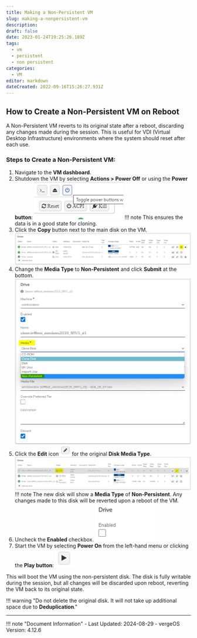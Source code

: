 ```yaml
---
title: Making a Non-Persistent VM
slug: making-a-nonpersistent-vm
description: 
draft: false
date: 2023-01-24T19:25:26.189Z
tags:
  - vm
  - persistent
  - non persistent
categories:
  - VM
editor: markdown
dateCreated: 2022-09-16T15:26:27.931Z
---
```


## How to Create a Non-Persistent VM on Reboot

A Non-Persistent VM reverts to its original state after a reboot, discarding any changes made during the session. This is useful for VDI (Virtual Desktop Infrastructure) environments where the system should reset after each use.

### Steps to Create a Non-Persistent VM:

1. Navigate to the **VM dashboard**.
2. Shutdown the VM by selecting **Actions > Power Off** or using the **Power button**:
   ![nonpersistentvm-img1.png](/public/nonpersistentvm-img1.png)
   !!! note
       This ensures the data is in a good state for cloning.
3. Click the **Copy** button next to the main disk on the VM.
   ![nonpersistent-2.png](/public/nonpersistent-2.png)
4. Change the **Media Type** to **Non-Persistent** and click **Submit** at the bottom.
   ![nonpersistent-3.png](/public/nonpersistent-3.png)
5. Click the **Edit** icon ![editiconpencil.png](/public/editiconpencil.png) for the original **Disk Media Type**.
   ![nonpersistent-4.png](/public/nonpersistent-4.png)
   !!! note
       The new disk will show a **Media Type** of **Non-Persistent**. Any changes made to this disk will be reverted upon a reboot of the VM.
6. Uncheck the **Enabled** checkbox.
   ![nonpersistentvm-img5.png](/public/nonpersistentvm-img5.png)
7. Start the VM by selecting **Power On** from the left-hand menu or clicking the **Play button**:
   ![nonpersistent-5.png](/public/nonpersistent-5.png)

This will boot the VM using the non-persistent disk. The disk is fully writable during the session, but all changes will be discarded upon reboot, reverting the VM back to its original state. 

!!! warning "Do not delete the original disk. It will not take up additional space due to **Deduplication**."

---

!!! note "Document Information"
    - Last Updated: 2024-08-29
    - vergeOS Version: 4.12.6
